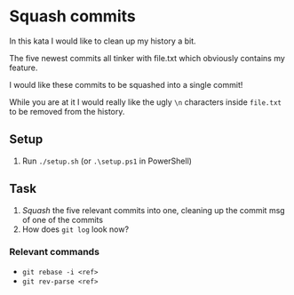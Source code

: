 # Squash commits

In this kata I would like to clean up my history a bit.

The five newest commits all tinker with file.txt which obviously contains my feature.

I would like these commits to be squashed into a single commit!

While you are at it I would really like the ugly `\n` characters inside `file.txt` to be removed from the history.

## Setup

1. Run `./setup.sh` (or `.\setup.ps1` in PowerShell)

## Task

1. _Squash_ the five relevant commits into one, cleaning up the commit msg of one of the commits
1. How does `git log` look now?

### Relevant commands

- `git rebase -i <ref>`
- `git rev-parse <ref>`
